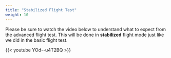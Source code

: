 ```yaml
---
title: "Stabilized Flight Test"
weight: 10
---
```


Please be sure to watch the video below to understand what to expect
from the advanced flight test. This will be done in **stabilized**
flight mode just like we did in the basic flight test.

{{< youtube YOd--u4T2BQ >}}

